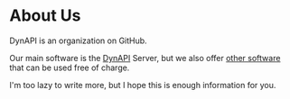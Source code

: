 # About Us

DynAPI is an organization on GitHub.

Our main software is the [DynAPI](https://github.com/DynAPI/org.dynapi.dynapi) Server, but we also offer [other software](http://localhost:3000/#other-dynapi-software-packages) that can be used free of charge.

I'm too lazy to write more, but I hope this is enough information for you.
